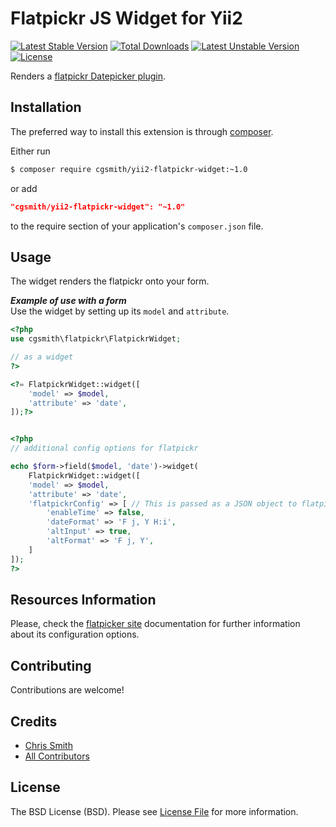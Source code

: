 Flatpickr JS Widget for Yii2
====================================

[![Latest Stable Version](http://poser.pugx.org/cgsmith/yii2-flatpickr-widget/v)](https://packagist.org/packages/cgsmith/yii2-flatpickr-widget) 
[![Total Downloads](http://poser.pugx.org/cgsmith/yii2-flatpickr-widget/downloads)](https://packagist.org/packages/cgsmith/yii2-flatpickr-widget) 
[![Latest Unstable Version](http://poser.pugx.org/cgsmith/yii2-flatpickr-widget/v/unstable)](https://packagist.org/packages/cgsmith/yii2-flatpickr-widget) 
[![License](http://poser.pugx.org/cgsmith/yii2-flatpickr-widget/license)](https://packagist.org/packages/cgsmith/yii2-flatpickr-widget) 


Renders a [flatpickr Datepicker plugin](https://flatpickr.js.org/).

Installation
------------
The preferred way to install this extension is through [composer](http://getcomposer.org/download/).

Either run

```bash
$ composer require cgsmith/yii2-flatpickr-widget:~1.0
```
or add

```json
"cgsmith/yii2-flatpickr-widget": "~1.0"
```

to the require section of your application's `composer.json` file.

Usage
-----
The widget renders the flatpickr onto your form.

***Example of use with a form***  
Use the widget by setting up its `model` and `attribute`.

```php
<?php
use cgsmith\flatpickr\FlatpickrWidget;

// as a widget
?>

<?= FlatpickrWidget::widget([
    'model' => $model,
    'attribute' => 'date',
]);?>


<?php 
// additional config options for flatpickr

echo $form->field($model, 'date')->widget(
    FlatpickrWidget::widget([
    'model' => $model,
    'attribute' => 'date',
    'flatpickrConfig' => [ // This is passed as a JSON object to flatpickr
        'enableTime' => false,
        'dateFormat' => 'F j, Y H:i',
        'altInput' => true,
        'altFormat' => 'F j, Y',
    ]
]);
?>
```  

Resources Information
-------------------
Please, check the [flatpicker site](https://flatpickr.js.org/options/) documentation for further information about its configuration options.

Contributing
------------

Contributions are welcome! 

Credits
-------

- [Chris Smith](https://github.com/cgsmith)
- [All Contributors](../../contributors)

License
-------

The BSD License (BSD). Please see [License File](LICENSE.md) for more information.
